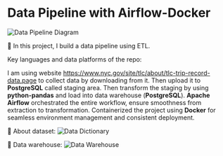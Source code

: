# Data Pipeline with Airflow-Docker

![Data Pipeline Diagram](./images/datapipeline.jpg)

🚀 In this project, I build a data pipeline using ETL.

Key languages and data platforms of the repo:

I am using website https://www.nyc.gov/site/tlc/about/tlc-trip-record-data.page to collect data by downloading from it. Then upload it to **PostgreSQL** called staging area. Then transform the staging by using **python-pandas** and load into data warehouse (**PostgreSQL**). 
**Apache Airflow** orchestrated the entire workflow, ensure smoothness from extraction to transformation.
Containerized the project using **Docker** for seamless environment management and consistent deployment.

🚀 About dataset:
![Data Dictionary](./images/data_dictionary.jpg)

🚀 Data warehouse:
![Data Warehouse](./images/diagram.jpg)